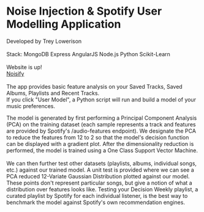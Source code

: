 # Noise Injection & Spotify User Modelling Application
Developed by Trey Lowerison<br />
<br />
Stack: MongoDB Express AngularJS Node.js Python Scikit-Learn<br />
<br />
Website is up!<br />
<a href="https://spotifynoiseinjection.herokuapp.com">Noisify</a><br />
<br />
The app provides basic feature analysis on your Saved Tracks, Saved Albums, Playlists and Recent Tracks.<br />
If you click "User Model", a Python script will run and build a model of your music preferences.<br />

The model is generated by first performing a Principal Component Analysis (PCA) on the training dataset (each sample represents a track and features are provided by Spotify's /audio-features endpoint). We designate the PCA to reduce the features from 12 to 2 so that the model's decision function can be displayed with a gradient plot. After the dimensionality reduction is performed, the model is trained using a One Class Support Vector Machine.<br />
<br />
We can then further test other datasets (playlists, albums, individual songs, etc.) against our trained model. A unit test is provided where we can see a PCA reduced 12-Variate Gaussian Distribution plotted against our model. These points don't represent particular songs, but give a notion of what a distribution over features looks like. Testing your Decision Weekly playlist, a curated playlist by Spotify for each individual listener, is the best way to benchmark the model against Spotify's own recommendation engines.<br />
